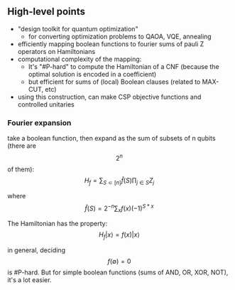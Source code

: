 ## High-level points

* "design toolkit for quantum optimization"
  * for converting optimization problems to QAOA, VQE, annealing
* efficiently mapping boolean functions to fourier sums of pauli Z operators on Hamiltonians
* computational complexity of the mapping:
  * It's "#P-hard" to compute the Hamiltonian of a CNF (because the optimal solution is encoded in a coefficient)
  * but efficient for sums of (local) Boolean clauses (related to MAX-CUT, etc)
* using this construction, can make CSP objective functions and controlled unitaries

### Fourier expansion
take a boolean function, then expand as the sum of subsets of n qubits (there are $$2^n$$ of them):
$$H_f = \sum_{S\subset[n]} \hat{f}(S) \prod_{j\in S} Z_j$$

where $$\hat{f}(S) = 2^{-n} \sum_{x} f(x) (-1)^{S * x}$$

The Hamiltonian has the property:
$$H_f|x\rangle = f(x)|x\rangle$$

in general, deciding $$f(\emptyset) = 0$$ is #P-hard. But for simple boolean functions (sums of AND, OR, XOR, NOT), it's a lot easier.
